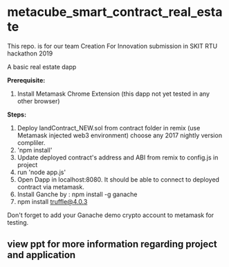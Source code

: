 # metacube_smart_contract_real_estate
This repo. is for our team Creation For Innovation submission in SKIT RTU hackathon 2019


A basic real estate dapp 

**Prerequisite:**   
1. Install Metamask Chrome Extension (this dapp not yet tested in any other browser)  

**Steps:**  
1. Deploy landContract_NEW.sol from contract folder in remix (use Metamask injected web3 environment)  choose any 2017 nightly version compliler.
2. 'npm install'   
3. Update deployed contract's address and ABI from remix to config.js in project  
4. run 'node app.js'  
5. Open Dapp in localhost:8080. It should be able to connect to deployed contract via metamask.  
6. Install Ganche by : npm install -g ganache
7. npm install truffle@4.0.3

Don't forget to add your Ganache demo crypto account to metamask for testing.


## view ppt for more information regarding project and application
